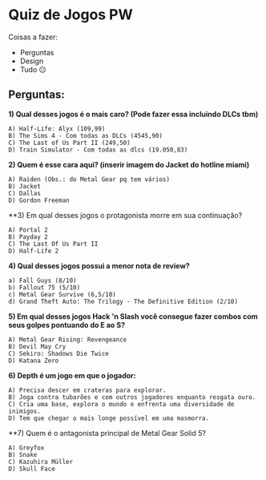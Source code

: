 # Quiz de Jogos PW

Coisas a fazer:

- Perguntas
- Design
- Tudo 😐
## Perguntas:

**1) Qual desses jogos é o mais caro? (Pode fazer essa incluindo DLCs tbm)**

    A) Half-Life: Alyx (109,99)
    B) The Sims 4 - Com todas as DLCs (4545,90)
    C) The Last of Us Part II (249,50)
    D) Train Simulator - Com todas as dlcs (19.050,83)

**2) Quem é esse cara aqui? (inserir imagem do Jacket do hotline miami)**

    A) Raiden (Obs.: do Metal Gear pq tem vários)
    B) Jacket
    C) Dallas
    D) Gordon Freeman

**3) Em qual desses jogos o protagonista morre em sua continuação?

    A) Portal 2
    B) Payday 2
    C) The Last Of Us Part II
    D) Half-Life 2

**4) Qual desses jogos possui a menor nota de review?**

    a) Fall Guys (8/10)
    b) Fallout 75 (5/10)
    c) Metal Gear Survive (6,5/10)
    d) Grand Theft Auto: The Trilogy - The Definitive Edition (2/10)

**5) Em qual desses jogos Hack 'n Slash você consegue fazer combos com seus golpes pontuando do E ao S?**

    A) Metal Gear Rising: Revengeance
    B) Devil May Cry
    C) Sekiro: Shadows Die Twice
    D) Katana Zero

**6) Depth é um jogo em que o jogador:**

    A) Precisa descer em crateras para explorar.
    B) Joga contra tubarões e com outros jogadores enquanto resgata ouro.
    C) Cria uma base, explora o mundo e enfrenta uma diversidade de inimigos.
    D) Tem que chegar o mais longe possível em uma masmorra.

**7) Quem é o antagonista principal de Metal Gear Solid 5?

    A) Greyfox
    B) Snake
    C) Kazuhira Müller
    D) Skull Face